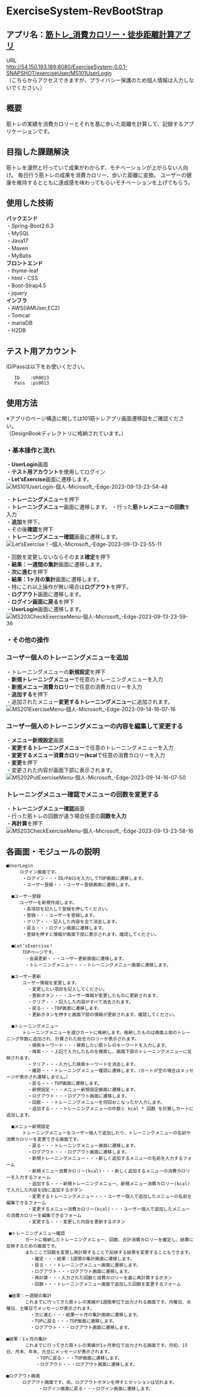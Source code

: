 # ExerciseSystem-RevBootStrap
## アプリ名：[筋トレ_消費カロリー・徒歩距離計算アプリ](http://54.150.193.189:8080/ExerciseSystem-0.0.1-SNAPSHOT/exerciseUser/MS101UserLogin)
URL  
http://54.150.193.189:8080/ExerciseSystem-0.0.1-SNAPSHOT/exerciseUser/MS101UserLogin<br>
（こちらからアクセスできますが、プライバシー保護のため個人情報は入力しないでください。）  

## 概要  
筋トレの実績を消費カロリーとそれを基に歩いた距離を計算して、記録するアプリケーションです。  
## 目指した課題解決  
筋トレを漫然と行っていて成果がわからず、モチベーションが上がらない人向け。
毎日行う筋トレの成果を消費カロリー、歩いた距離に変換。
ユーザーの健康を維持するとともに達成感を味わってもらいモチベーションを上げてもらう。

## 使用した技術
**バックエンド**<br>
・Spring-Boot2.6.3<br>
・MySQL<br>
・Java17<br>
・Maven<br>
・MyBatis<br>
**フロントエンド**<br>
・thyme-leaf<br>
・html・CSS<br>
・Boot-Strap4.5<br>
・jquery<br>
**インフラ**<br>
・AWS(IAMUser,EC2)<br>
・Tomcat<br>
・mariaDB<br>
・H2DB<br>

## テスト用アカウント
ID/Passは以下をお使いください。
```
   ID    :UR0013
   Pass  :ps0013
```
## 使用方法
※アプリのページ構造に関しては101筋トレアプリ画面遷移図をご確認ください。  
（DesignBookディレクトリに格納されています。）

### ・基本操作と流れ
・**UserLogin**画面<br>
・**テスト用アカウント**を使用してログイン<br>
・**Let’sExercise**画面に遷移します。<br>
![MS101UserLogin-個人-Microsoft_-Edge-2023-09-13-23-54-48](https://github.com/TakeshiUeta/ExerciseSystem-RevBootStrap/assets/86597233/d5de192d-5b21-46d5-b45d-38cfe998b30f)

・**トレーニングメニュー**を押下<br>
・**トレーニングメニュー**画面に遷移します。
・行った**筋トレメニューの回数**を入力<br>
・**追加**を押下。<br>
・その後**確認**を押下<br>
・**トレーニングメニュー確認**画面に遷移します。<br>
![Let’sExercise！-個人-Microsoft_-Edge-2023-09-13-23-55-11](https://github.com/TakeshiUeta/ExerciseSystem-RevBootStrap/assets/86597233/4ae5cd16-6036-4363-b4d8-15e97f7f112d)


・回数を変更しないならそのまま**確定**を押下<br>
・**結果：一週間の集計**画面に遷移します。<br>
・**次に進む**を押下<br>
・**結果：1ヶ月の集計**画面に遷移します。<br>
・特にこれ以上操作が無い場合は**ログアウト**を押下。<br>
・**ログアウト**画面に遷移します。<br>
・**ログイン画面に戻る**を押下<br>
・**UserLogin**画面に遷移します。<br>
![MS203CheckExerciseMenu-個人-Microsoft_-Edge-2023-09-13-23-59-36](https://github.com/TakeshiUeta/ExerciseSystem-RevBootStrap/assets/86597233/e728b27d-2de1-4a9e-83c2-6760d050eac2)

### ・その他の操作
### ユーザー個人のトレーニングメニューを追加<br>
・トレーニングメニューの**新規設定**を押下<br>
・**新規トレーニングメニュー**で任意のトレーニングメニューを入力<br>
・**新規メニュー消費カロリー**で任意の消費カロリーを入力<br>
・**追加する**を押下<br>
・追加されたメニュー**変更するトレーニングメニュー**に追加されます。<br>
![MS201ExerciseMenu-個人-Microsoft_-Edge-2023-09-14-16-07-16](https://github.com/TakeshiUeta/ExerciseSystem-RevBootStrap/assets/86597233/3fa174c3-a5e9-42cf-95be-8b9148d8be70)

### ユーザー個人のトレーニングメニューの内容を編集して変更する
・**メニュー新規設定**画面<br>
・**変更するトレーニングメニュー**で任意のトレーニングメニューを入力<br>
・**変更するメニュー消費カロリー(kcal**で任意の消費カロリーを入力<br>
・**変更**を押下<br>
・変更された内容が画面下部に表示されます。<br>
![MS202PutExerciseMenu-個人-Microsoft_-Edge-2023-09-14-16-07-50](https://github.com/TakeshiUeta/ExerciseSystem-RevBootStrap/assets/86597233/055efd8b-ded5-49ba-82b9-6101d1d16f9b)

### トレーニングメニュー確認でメニューの回数を変更する
・**トレーニングメニュー確認**画面<br>
・行った筋トレの回数が違う場合任意の**回数を入力**<br>
・**再計算**を押下<br>
![MS203CheckExerciseMenu-個人-Microsoft_-Edge-2023-09-13-23-58-16](https://github.com/TakeshiUeta/ExerciseSystem-RevBootStrap/assets/86597233/13f33dd0-0dd2-4c3a-8f0e-b6628e27c0ac)


## 各画面・モジュールの説明
```  
■UserLogin
     ログイン画面です。
      ・ログイン・・・ID/PASSを入力してTOP画面に遷移します。
      ・ユーザー登録・・・ユーザー登録画面に遷移します。

  ■ユーザー登録
     ユーザーを新規作成します。
      ・各項目を記入して登録を押してください。
      ・登録・・・ユーザーを登録します。
      ・クリア・・・記入した内容を全て消去します。
      ・戻る・・・ログイン画面に遷移します。
      ・登録を押すと情報が画面下部に表示されます。確認してください。
      
  ■Let’sExercise！
      TOPページです。
       ・会員更新・・・ユーザー更新画面に遷移します。
       ・トレーニングメニュー・・・トレーニングメニュー画面に遷移します。
  
  ■ユーザー更新
      ユーザー情報を変更します。       
        ・変更したい項目を記入してください。
        ・更新ボタン・・・ユーザー情報が変更したものに更新されます。
        ・クリア・・・記入した内容がすべて消去されます。
        ・戻る・・・TOP画面に遷移します。
        ・更新ボタンを押すと画面下部の情報が更新されます。確認してください。
  
  ■トレーニングメニュー
      トレーニングメニューを選びカートに格納します。格納したものは画面上部のトレーニング件数に追加され、計算された総合カロリーが表示されます。
        ・検索キーワード・・・検索したい筋トレのキーワードを入力します。
        ・検索・・・上記で入力したものを検索し、画面下部のトレーニングメニューに反映されます。
        ・クリア・・・入力した検索キーワードを消去します。
        ・確認・・・トレーニングメニュー確認に遷移します。（カートが空の場合はメッセージが表示され遷移しません。）
        ・戻る・・・TOP画面に遷移します。
        ・新規設定・・・メニュー新規設定画面に遷移します。
        ・ログアウト・・・ログアウト画面に遷移します。
        ・回数・・・トレーニングメニューを何回おこなったか入力します。
        ・追加する・・・トレーニングメニューの件数と kcal * 回数 を計算しカートに追加します。
  
  ■メニュー新規設定
      トレーニングメニューをユーザー個人で追加したり、トレーニングメニューの名前や消費カロリーを変更できる画面です。
        ・戻る・・・トレーニングメニュー画面に遷移します。
        ・ログアウト・・・ログアウト画面に遷移します。
        ・新規トレーニングメニュー・・・新しく追加するメニューの名前を入力するフォーム
        ・新規メニュー消費カロリー(kcal)・・・新しく追加するメニューの消費カロリーを入力するフォーム
        ・追加する・・・新規トレーニングメニュー、新規メニュー消費カロリー(kcal)で入力した内容をDBに追加するボタン
        ・変更するトレーニングメニュー・・・ユーザー個人で追加したメニューの名前を編集できるフォーム
        ・変更するメニュー消費カロリー(kcal)・・・ユーザー個人で追加したメニューの消費カロリーを編集できるフォーム
        ・変更する・・・変更した内容を更新するボタン

 ■トレーニングメニュー確認
       カートに格納したトレーニングメニュー、回数、合計消費カロリーを確定し、結果に反映するための画面です。
       またここで回数を変更し再計算することで反映する結果を変更することもできます。
         ・確定・・・結果：1週間の集計画面に遷移します。
         ・戻る・・・トレーニングメニュー画面に遷移します。
         ・ログアウト・・・ログアウト画面に遷移します。
         ・再計算・・・入力された回数と消費カロリーを基に再計算するボタン　 
         ・回数・・・トレーニングメニュー画面で追加した回数を変更するフォーム

 ■結果：一週間の集計
       これまでに行ってきた筋トレの実績が1週間単位で出力される画面です。月曜日、水曜日、土曜日でメッセージが表示されます。
         ・次に進む・・・結果一ヶ月の集計画面に遷移します。
         ・TOPに戻る・・・TOP画面に遷移します。
         ・ログアウト・・・ログアウト画面に遷移します。 

■結果：1ヶ月の集計
       これまでに行ってきた筋トレの実績が1ヶ月単位で出力される画面です。月初、15日、月末、年末、元旦にメッセージが表示されます。
           ・TOPに戻る・・・TOP画面に遷移します。
           ・ログアウト・・・ログアウト画面に遷移します。

■ログアウト画面
      ログアウト画面です。尚、ログアウトボタンを押すとセッションは切れます。
            ・ログイン画面に戻る・・・ログイン画面に遷移します。
``` 
